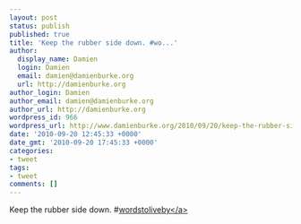 ```yaml
---
layout: post
status: publish
published: true
title: 'Keep the rubber side down. #wo...'
author:
  display_name: Damien
  login: Damien
  email: damien@damienburke.org
  url: http://damienburke.org
author_login: Damien
author_email: damien@damienburke.org
author_url: http://damienburke.org
wordpress_id: 966
wordpress_url: http://www.damienburke.org/2010/09/20/keep-the-rubber-side-down-wo/
date: '2010-09-20 12:45:33 +0000'
date_gmt: '2010-09-20 17:45:33 +0000'
categories:
- tweet
tags:
- tweet
comments: []
---
```

<p>Keep the rubber side down. #<a href="http:&#47;&#47;search.twitter.com&#47;search?q=%23wordstoliveby" class="aktt_hashtag">wordstoliveby<&#47;a></p>
